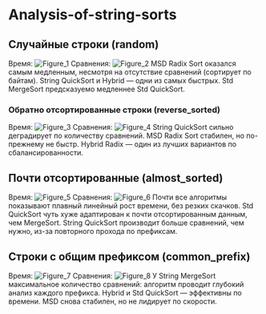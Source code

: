 # Analysis-of-string-sorts
## Случайные строки (random)
Время:
![Figure_1](https://github.com/user-attachments/assets/ed4ca0d9-41d5-499a-bbba-0cee4d378848)
Сравнения:
![Figure_2](https://github.com/user-attachments/assets/c5c3bc67-ddc8-4eb1-a17d-0e5b379beb68)
MSD Radix Sort оказался самым медленным, несмотря на отсутствие сравнений (сортирует по байтам).
String QuickSort и Hybrid — одни из самых быстрых.
Std MergeSort предсказуемо медленнее Std QuickSort.

### Обратно отсортированные строки (reverse_sorted)
Время:
![Figure_3](https://github.com/user-attachments/assets/3c06b540-9801-42f6-b1c2-2312ca942844)
Сравнения:
![Figure_4](https://github.com/user-attachments/assets/30895215-2076-48a2-b8a3-fcd5605093ae)
String QuickSort сильно деградирует по количеству сравнений.
MSD Radix Sort стабилен, но по-прежнему не быстр.
Hybrid Radix — один из лучших вариантов по сбалансированности.

## Почти отсортированные (almost_sorted)
Время:
![Figure_5](https://github.com/user-attachments/assets/cdaa1879-d3c0-4feb-82a4-5262183bb6ac)
Сравнения:
![Figure_6](https://github.com/user-attachments/assets/a1f77d9c-777d-44d1-8040-ec927b325927)
Почти все алгоритмы показывают плавный линейный рост времени, без резких скачков.
Std QuickSort чуть хуже адаптирован к почти отсортированным данным, чем MergeSort.
String QuickSort производит больше сравнений, чем нужно, из-за повторного прохода по префиксам.

## Строки с общим префиксом (common_prefix)
Время:
![Figure_7](https://github.com/user-attachments/assets/7a58dc7c-68f8-4ef5-a08b-af23b689b3d5)
Сравнения:
![Figure_8](https://github.com/user-attachments/assets/02c90d80-927c-428e-9530-98b55e922ff6)
У String MergeSort максимальное количество сравнений: алгоритм проводит глубокий анализ каждого префикса.
Hybrid и Std QuickSort — эффективны по времени.
MSD снова стабилен, но не лидирует по скорости.





